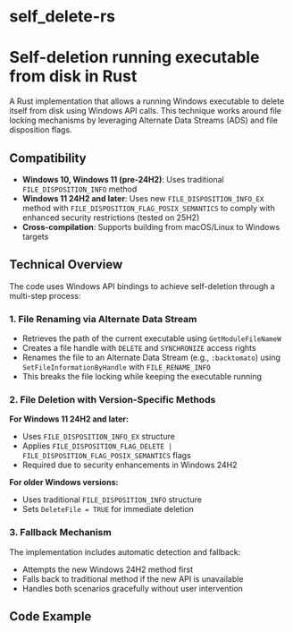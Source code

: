 # self_delete-rs

# Self-deletion running executable from disk in Rust

A Rust implementation that allows a running Windows executable to delete itself from disk using Windows API calls. This technique works around file locking mechanisms by leveraging Alternate Data Streams (ADS) and file disposition flags.

## Compatibility

- **Windows 10, Windows 11 (pre-24H2)**: Uses traditional `FILE_DISPOSITION_INFO` method
- **Windows 11 24H2 and later**: Uses new `FILE_DISPOSITION_INFO_EX` method with `FILE_DISPOSITION_FLAG_POSIX_SEMANTICS` to comply with enhanced security restrictions (tested on 25H2)
- **Cross-compilation**: Supports building from macOS/Linux to Windows targets

## Technical Overview

The code uses Windows API bindings to achieve self-deletion through a multi-step process:

### 1. File Renaming via Alternate Data Stream
- Retrieves the path of the current executable using `GetModuleFileNameW`
- Creates a file handle with `DELETE` and `SYNCHRONIZE` access rights
- Renames the file to an Alternate Data Stream (e.g., `:backtomato`) using `SetFileInformationByHandle` with `FILE_RENAME_INFO`
- This breaks the file locking while keeping the executable running

### 2. File Deletion with Version-Specific Methods
**For Windows 11 24H2 and later:**
- Uses `FILE_DISPOSITION_INFO_EX` structure
- Applies `FILE_DISPOSITION_FLAG_DELETE | FILE_DISPOSITION_FLAG_POSIX_SEMANTICS` flags
- Required due to security enhancements in Windows 24H2

**For older Windows versions:**
- Uses traditional `FILE_DISPOSITION_INFO` structure
- Sets `DeleteFile = TRUE` for immediate deletion

### 3. Fallback Mechanism
The implementation includes automatic detection and fallback:
- Attempts the new Windows 24H2 method first
- Falls back to traditional method if the new API is unavailable
- Handles both scenarios gracefully without user intervention

## Code Example

